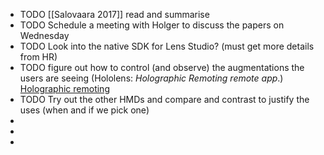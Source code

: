 - TODO [[Salovaara 2017]] read and summarise
- TODO Schedule a meeting with Holger to discuss the papers on Wednesday
- TODO Look into the native SDK for Lens Studio? (must get more details from HR)
- TODO figure out how to control (and observe) the augmentations the users are seeing (Hololens: *Holographic Remoting remote app*.) [Holographic remoting](https://learn.microsoft.com/en-us/windows/mixed-reality/develop/unity/use-pc-resources)
- TODO Try out the other HMDs and compare and contrast to justify the uses (when and if we pick one)
-
-
-